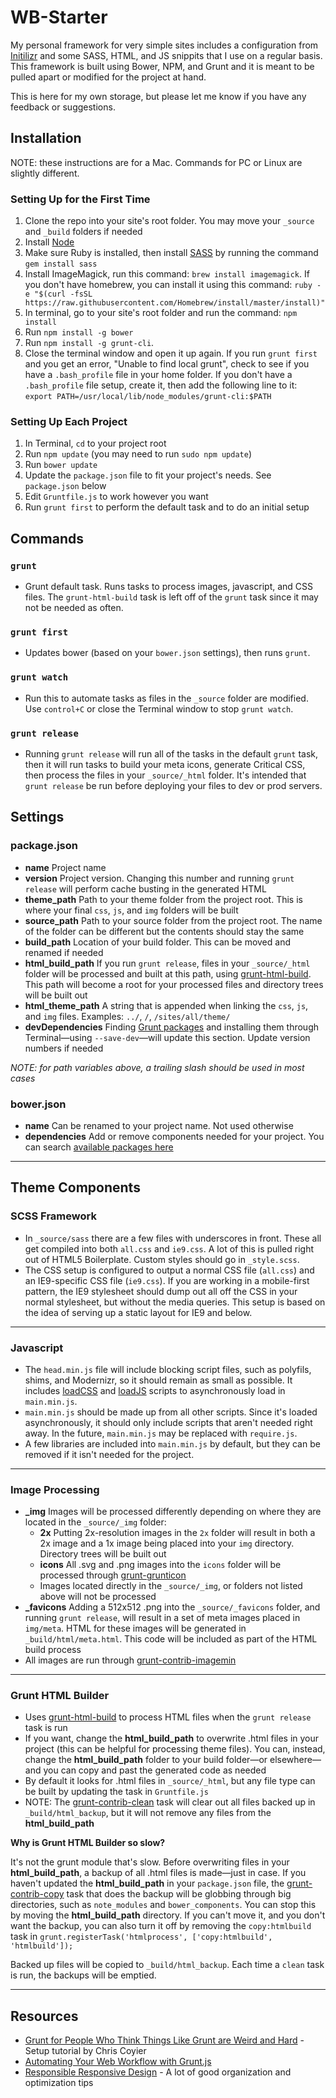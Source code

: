 WB-Starter
==========

My personal framework for very simple sites includes a configuration from [Initilizr](http://www.initializr.com) and some SASS, HTML, and JS snippits that I use on a regular basis. This framework is built using Bower, NPM, and Grunt and it is meant to be pulled apart or modified for the project at hand.

This is here for my own storage, but please let me know if you have any feedback or suggestions.

## Installation
NOTE: these instructions are for a Mac. Commands for PC or Linux are slightly different.

### Setting Up for the First Time
1. Clone the repo into your site's root folder. You may move your `_source` and `_build` folders if needed
2. Install [Node](http://nodejs.org/)
3. Make sure Ruby is installed, then install [SASS](http://sass-lang.com/) by running the command `gem install sass`
4. Install ImageMagick, run this command: `brew install imagemagick`. If you don't have homebrew, you can install it using this command: `ruby -e "$(curl -fsSL https://raw.githubusercontent.com/Homebrew/install/master/install)"`
5. In terminal, go to your site's root folder and run the command: `npm install`
6. Run `npm install -g bower`
7. Run `npm install -g grunt-cli`.
8. Close the terminal window and open it up again. If you run `grunt first` and you get an error, "Unable to find local grunt", check to see if you have a `.bash_profile` file in your home folder. If you don't have a `.bash_profile` file setup, create it, then add the following line to it: `export PATH=/usr/local/lib/node_modules/grunt-cli:$PATH`

### Setting Up Each Project
1. In Terminal, `cd` to your project root
2. Run `npm update` (you may need to run `sudo npm update`)
3. Run `bower update`
4. Update the `package.json` file to fit your project's needs. See `package.json` below
5. Edit `Gruntfile.js` to work however you want
6. Run `grunt first` to perform the default task and to do an initial setup

## Commands
### `grunt`
- Grunt default task. Runs tasks to process images, javascript, and CSS files. The `grunt-html-build` task is left off of the `grunt` task since it may not be needed as often.

### `grunt first`
- Updates bower (based on your `bower.json` settings), then runs `grunt`.

### `grunt watch`
- Run this to automate tasks as files in the `_source` folder are modified. Use `control+C` or close the Terminal window to stop `grunt watch`.

### `grunt release`
- Running `grunt release` will run all of the tasks in the default `grunt` task, then it will run tasks to build your meta icons, generate Critical CSS, then process the files in your `_source/_html` folder. It's intended that `grunt release` be run before deploying your files to dev or prod servers.

## Settings
### package.json
- **name** Project name
- **version** Project version. Changing this number and running `grunt release` will perform cache busting in the generated HTML
- **theme_path** Path to your theme folder from the project root. This is where your final `css`, `js`, and `img` folders will be built
- **source_path** Path to your source folder from the project root. The name of the folder can be different but the contents should stay the same
- **build_path** Location of your build folder. This can be moved and renamed if needed
- **html_build_path** If you run `grunt release`, files in your `_source/_html` folder will be processed and built at this path, using [grunt-html-build](https://www.npmjs.com/package/grunt-html-build). This path will become a root for your processed files and directory trees will be built out
- **html_theme_path** A string that is appended when linking the `css`, `js`, and `img` files. Examples: `../`, `/`, `/sites/all/theme/`
- **devDependencies** Finding [Grunt packages](http://gruntjs.com/plugins) and installing them through Terminal—using `--save-dev`—will update this section. Update version numbers if needed

*NOTE: for path variables above, a trailing slash should be used in most cases*

### bower.json
- **name** Can be renamed to your project name. Not used otherwise
- **dependencies** Add or remove components needed for your project. You can search [available packages here](http://bower.io/search/)

---
## Theme Components
### SCSS Framework
- In `_source/sass` there are a few files with underscores in front. These all get compiled into both `all.css` and `ie9.css`. A lot of this is pulled right out of HTML5 Boilerplate. Custom styles should go in `_style.scss`.
- The CSS setup is configured to output a normal CSS file (`all.css`) and an IE9-specific CSS file (`ie9.css`). If you are working in a mobile-first pattern, the IE9 stylesheet should dump out all off the CSS in your normal stylesheet, but without the media queries. This setup is based on the idea of serving up a static layout for IE9 and below.

---
### Javascript
- The `head.min.js` file will include blocking script files, such as polyfils, shims, and Modernizr, so it should remain as small as possible. It includes [loadCSS](https://github.com/filamentgroup/loadCSS) and [loadJS](https://github.com/filamentgroup/loadJS) scripts to asynchronously load in `main.min.js`.
- `main.min.js` should be made up from all other scripts. Since it's loaded asynchronously, it should only include scripts that aren't needed right away. In the future, `main.min.js` may be replaced with `require.js`.
- A few libraries are included into `main.min.js` by default, but they can be removed if it isn't needed for the project.

---
### Image Processing
- **_img** Images will be processed differently depending on where they are located in the `_source/_img` folder:
  - **2x** Putting 2x-resolution images in the `2x` folder will result in both a 2x image and a 1x image being placed into your `img` directory. Directory trees will be built out
  - **icons** All .svg and .png images into the `icons` folder will be processed through [grunt-grunticon](https://www.npmjs.com/package/grunt-grunticon)
  - Images located directly in the `_source/_img`, or folders not listed above will not be processed
- **_favicons** Adding a 512x512 .png into the `_source/_favicons` folder, and running `grunt release`, will result in a set of meta images placed in `img/meta`. HTML for these images will be generated in `_build/html/meta.html`. This code will be included as part of the HTML build process
- All images are run through [grunt-contrib-imagemin](https://www.npmjs.com/package/grunt-contrib-imagemin)

---
### Grunt HTML Builder
- Uses [grunt-html-build](https://www.npmjs.com/package/grunt-html-build) to process HTML files when the `grunt release` task is run
- If you want, change the **html_build_path** to overwrite .html files in your project (this can be helpful for processing theme files). You can, instead, change the **html_build_path** folder to your build folder—or elsewhere—and you can copy and past the generated code as needed
- By default it looks for .html files in `_source/_html`, but any file type can be built by updating the task in `Gruntfile.js`
- NOTE: The [grunt-contrib-clean](https://www.npmjs.com/package/grunt-contrib-clean) task will clear out all files backed up in `_build/html_backup`, but it will not remove any files from the **html_build_path**

**Why is Grunt HTML Builder so slow?**

It's not the grunt module that's slow. Before overwriting files in your **html_build_path**, a backup of all .html files is made—just in case. If you haven't updated the **html_build_path** in your `package.json` file, the [grunt-contrib-copy](https://www.npmjs.com/package/grunt-contrib-copy) task that does the backup will be globbing through big directories, such as `note_modules` and `bower_components`. You can stop this by moving the **html_build_path** directory. If you can't move it, and you don't want the backup, you can also turn it off by removing the `copy:htmlbuild` task in `grunt.registerTask('htmlprocess', ['copy:htmlbuild', 'htmlbuild']);`

Backed up files will be copied to `_build/html_backup`. Each time a `clean` task is run, the backups will be emptied.

---
## Resources
- [Grunt for People Who Think Things Like Grunt are Weird and Hard](http://24ways.org/2013/grunt-is-not-weird-and-hard/) - Setup tutorial by Chris Coyier
- [Automating Your Web Workflow with Grunt.js](http://techneblog.com/article/automating-your-web-workflow-gruntjs)
- [Responsible Responsive Design](http://www.abookapart.com/products/responsible-responsive-design) - A lot of good organization and optimization tips
